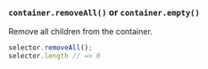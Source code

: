 ### `container.removeAll()` or `container.empty()`

Remove all children from the container.

```js
selector.removeAll();
selector.length // => 0
```
